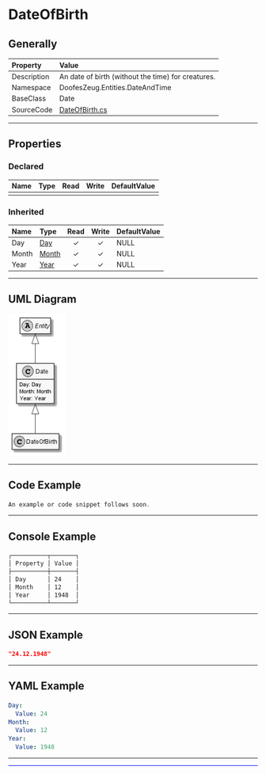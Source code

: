 ﻿# DateOfBirth

## Generally

|Property|Value|
|:-|:-|
|Description|An date of birth (without the time) for creatures.|
|Namespace|DoofesZeug.Entities.DateAndTime|
|BaseClass|Date|
|SourceCode|[DateOfBirth.cs](../../../../DoofesZeug.Library/Src/Entities/DateAndTime/DateOfBirth.cs)|

---

## Properties

### Declared

|Name|Type|Read|Write|DefaultValue|
|:---|:---|:--:|:---:|:-----------|
|    |    |    |     |            |

### Inherited

|Name|Type|Read|Write|DefaultValue|
|:---|:---|:--:|:---:|:-----------|
|Day|[Day](../../Entities/DoofesZeug.Entities.DateAndTime.Part.Date/Day.md)|&#x2713;|&#x2713;|NULL|
|Month|[Month](../../Entities/DoofesZeug.Entities.DateAndTime.Part.Date/Month.md)|&#x2713;|&#x2713;|NULL|
|Year|[Year](../../Entities/DoofesZeug.Entities.DateAndTime.Part.Date/Year.md)|&#x2713;|&#x2713;|NULL|

---

## UML Diagram

![DateOfBirth.png](./DateOfBirth.png "DateOfBirth")

---

## Code Example

```cs
An example or code snippet follows soon.
```

---

## Console Example

```console
┌──────────┬───────┐
│ Property │ Value │
├──────────┼───────┤
│ Day      │ 24    │
│ Month    │ 12    │
│ Year     │ 1948  │
└──────────┴───────┘
```

---

## JSON Example

```json
"24.12.1948"
```

---

## YAML Example

```yaml
Day:
  Value: 24
Month:
  Value: 12
Year:
  Value: 1948
```

---

<hr style="background: blue;" />
